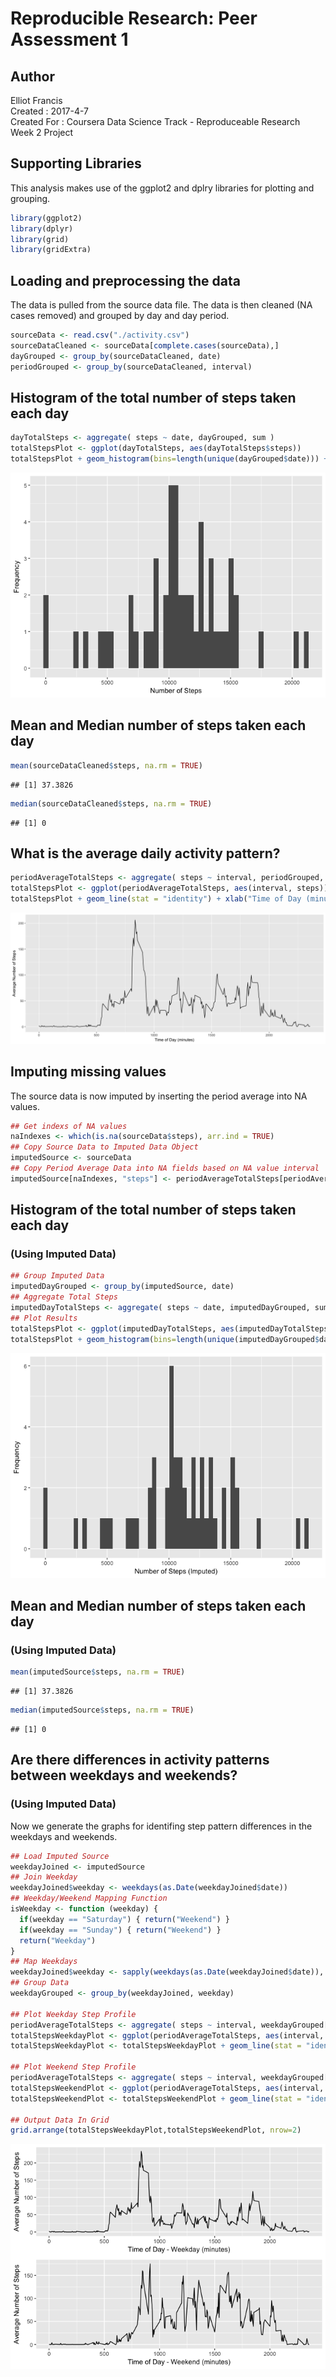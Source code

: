 # Reproducible Research: Peer Assessment 1

## Author
Elliot Francis  
Created : 2017-4-7  
Created For : Coursera Data Science Track - Reproduceable Research Week 2 Project  

## Supporting Libraries

This analysis makes use of the ggplot2 and dplry libraries for plotting and grouping.

```r
library(ggplot2)
library(dplyr)
library(grid)
library(gridExtra)
```
## Loading and preprocessing the data

The data is pulled from the source data file. The data is then cleaned (NA cases removed) and grouped by day and day period.


```r
sourceData <- read.csv("./activity.csv")
sourceDataCleaned <- sourceData[complete.cases(sourceData),]
dayGrouped <- group_by(sourceDataCleaned, date)
periodGrouped <- group_by(sourceDataCleaned, interval)
```
## Histogram of the total number of steps taken each day

```r
dayTotalSteps <- aggregate( steps ~ date, dayGrouped, sum )
totalStepsPlot <- ggplot(dayTotalSteps, aes(dayTotalSteps$steps)) 
totalStepsPlot + geom_histogram(bins=length(unique(dayGrouped$date))) + xlab("Number of Steps") + ylab("Frequency")
```

![](PA1_template_files/figure-html/unnamed-chunk-3-1.png)<!-- -->

## Mean and Median number of steps taken each day

```r
mean(sourceDataCleaned$steps, na.rm = TRUE)
```

```
## [1] 37.3826
```

```r
median(sourceDataCleaned$steps, na.rm = TRUE)
```

```
## [1] 0
```


## What is the average daily activity pattern?

```r
periodAverageTotalSteps <- aggregate( steps ~ interval, periodGrouped, mean )
totalStepsPlot <- ggplot(periodAverageTotalSteps, aes(interval, steps)) 
totalStepsPlot + geom_line(stat = "identity") + xlab("Time of Day (minutes)") + ylab("Average Number of Steps")
```

![](PA1_template_files/figure-html/unnamed-chunk-5-1.png)<!-- -->


## Imputing missing values

The source data is now imputed by inserting the period average into NA values.


```r
## Get indexs of NA values
naIndexes <- which(is.na(sourceData$steps), arr.ind = TRUE)
## Copy Source Data to Imputed Data Object
imputedSource <- sourceData
## Copy Period Average Data into NA fields based on NA value interval
imputedSource[naIndexes, "steps"] <- periodAverageTotalSteps[periodAverageTotalSteps$interval == imputedSource[naIndexes, "interval"], "steps"]
```

## Histogram of the total number of steps taken each day 
### (Using Imputed Data)

```r
## Group Imputed Data
imputedDayGrouped <- group_by(imputedSource, date)
## Aggregate Total Steps
imputedDayTotalSteps <- aggregate( steps ~ date, imputedDayGrouped, sum )
## Plot Results
totalStepsPlot <- ggplot(imputedDayTotalSteps, aes(imputedDayTotalSteps$steps)) 
totalStepsPlot + geom_histogram(bins=length(unique(imputedDayGrouped$date))) + xlab("Number of Steps (Imputed)") + ylab("Frequency")
```

![](PA1_template_files/figure-html/unnamed-chunk-7-1.png)<!-- -->

## Mean and Median number of steps taken each day 
### (Using Imputed Data)

```r
mean(imputedSource$steps, na.rm = TRUE)
```

```
## [1] 37.3826
```

```r
median(imputedSource$steps, na.rm = TRUE)
```

```
## [1] 0
```

## Are there differences in activity patterns between weekdays and weekends?
### (Using Imputed Data)
Now we generate the graphs for identifing step pattern differences in the weekdays and weekends.

```r
## Load Imputed Source
weekdayJoined <- imputedSource
## Join Weekday
weekdayJoined$weekday <- weekdays(as.Date(weekdayJoined$date))
## Weekday/Weekend Mapping Function
isWeekday <- function (weekday) {
  if(weekday == "Saturday") { return("Weekend") }
  if(weekday == "Sunday") { return("Weekend") }
  return("Weekday")
}
## Map Weekdays
weekdayJoined$weekday <- sapply(weekdays(as.Date(weekdayJoined$date)), isWeekday)
## Group Data
weekdayGrouped <- group_by(weekdayJoined, weekday)

## Plot Weekday Step Profile
periodAverageTotalSteps <- aggregate( steps ~ interval, weekdayGrouped[weekdayGrouped$weekday == "Weekday",], mean )
totalStepsWeekdayPlot <- ggplot(periodAverageTotalSteps, aes(interval, steps)) 
totalStepsWeekdayPlot <- totalStepsWeekdayPlot + geom_line(stat = "identity") + xlab("Time of Day - Weekday (minutes)") + ylab("Average Number of Steps")

## Plot Weekend Step Profile
periodAverageTotalSteps <- aggregate( steps ~ interval, weekdayGrouped[weekdayGrouped$weekday == "Weekend",], mean )
totalStepsWeekendPlot <- ggplot(periodAverageTotalSteps, aes(interval, steps)) 
totalStepsWeekendPlot <- totalStepsWeekendPlot + geom_line(stat = "identity") + xlab("Time of Day - Weekend (minutes)") + ylab("Average Number of Steps")

## Output Data In Grid
grid.arrange(totalStepsWeekdayPlot,totalStepsWeekendPlot, nrow=2)
```

![](PA1_template_files/figure-html/unnamed-chunk-9-1.png)<!-- -->
